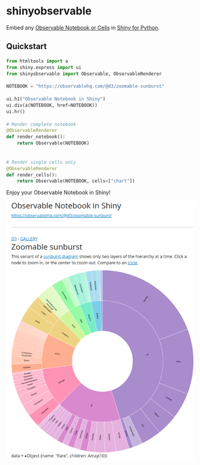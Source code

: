 # shinyobservable

Embed any [Observable Notebook or Cells](https://observablehq.com/) in [Shiny for Python](https://shiny.posit.co/py/).

## Quickstart

```python
from htmltools import a
from shiny.express import ui
from shinyobservable import Observable, ObservableRenderer

NOTEBOOK = "https://observablehq.com/@d3/zoomable-sunburst"

ui.h1("Observable Notebook in Shiny")
ui.div(a(NOTEBOOK, href=NOTEBOOK))
ui.hr()

# Render complete notebook
@ObservableRenderer
def render_notebook():
    return Observable(NOTEBOOK)


# Render single cells only
@ObservableRenderer
def render_cells():
    return Observable(NOTEBOOK, cells=["chart"])
```

Enjoy your Observable Notebook in Shiny!

![](docs/images/complete-notebook.png)
